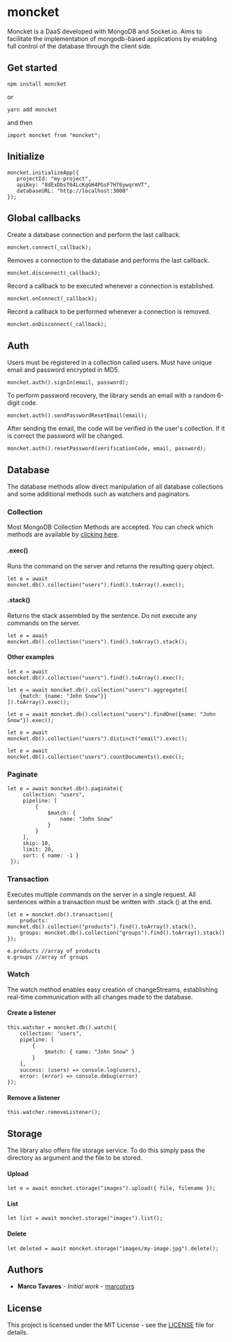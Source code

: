 # moncket
Moncket is a DaaS developed with MongoDB and Socket.io. Aims to facilitate the implementation of mongodb-based applications by enabling full control of the database through the client side.

## Get started

````
npm install moncket
````
or
````
yarn add moncket
````
and then
````
import moncket from "moncket";
````
## Initialize

````
moncket.initializeApp({
   projectId: "my-project",
   apiKey: "8dExDbsT64LcKgGH4PGsF7H76ywqrmVT",
   databaseURL: "http://localhost:3000"
});
````

## Global callbacks
Create a database connection and perform the last callback.
````
moncket.connect(_callback);
````

Removes a connection to the database and performs the last callback.
````
moncket.disconnect(_callback);
````

Record a callback to be executed whenever a connection is established.
````
moncket.onConnect(_callback);
````

Record a callback to be performed whenever a connection is removed.
````
moncket.onDisconnect(_callback);
`````

## Auth
Users must be registered in a collection called users. Must have unique email and password encrypted in MD5.
````
moncket.auth().signIn(email, password);
````

To perform password recovery, the library sends an email with a random 6-digit code.
````
moncket.auth().sendPasswordResetEmail(email);
````
After sending the email, the code will be verified in the user's collection. If it is correct the password will be changed.
````
moncket.auth().resetPassword(verificationCode, email, password);
````

## Database
The database methods allow direct manipulation of all database collections and some additional methods such as watchers and paginators.

### Collection
Most MongoDB Collection Methods are accepted. You can check which methods are available by [clicking here](https://docs.mongodb.com/manual/reference/method/js-collection/).

#### .exec()
Runs the command on the server and returns the resulting query object.

````
let e = await moncket.db().collection("users").find().toArray().exec();
````

#### .stack()
Returns the stack assembled by the sentence. Do not execute any commands on the server.

````
let e = await moncket.db().collection("users").find().toArray().stack();
````

#### Other examples

````
let e = await moncket.db().collection("users").find().toArray().exec();
````
````
let e = await moncket.db().collection("users").aggregate([
	{match: {name: "John Snow"}}
]).toArray().exec();
````
````
let e = await moncket.db().collection("users").findOne({name: "John Snow"}).exec();
````
````
let e = await moncket.db().collection("users").distinct("email").exec();
````
````
let e = await moncket.db().collection("users").countDocuments().exec();
````

### Paginate
````
let e = await moncket.db().paginate({
     collection: "users",
     pipeline: [
         {
             $match: {
                 name: "John Snow"
             }
         }
     ],
     skip: 10,
     limit: 20,
     sort: { name: -1 }
 });
````

### Transaction
Executes multiple commands on the server in a single request. All sentences within a transaction must be written with .stack () at the end.
````
let e = moncket.db().transaction({
	products: moncket.db().collection("products").find().toArray().stack(),
	groups: moncket.db().collection("groups").find().toArray().stack()
});

e.products //array of products
e.groups //array of groups
````

### Watch
The watch method enables easy creation of changeStreams, establishing real-time communication with all changes made to the database.

#### Create a listener
````
this.watcher = moncket.db().watch({
    collection: "users",
    pipeline: [
        {
            $match: { name: "John Snow" }
        }
    ],
    success: (users) => console.log(users),
    error: (error) => console.debug(error)
});
````

#### Remove a listener
````
this.watcher.removeListener();
````

## Storage
The library also offers file storage service. To do this simply pass the directory as argument and the file to be stored.

#### Upload
````
let e = await moncket.storage("images").upload({ file, filename });
````

#### List
````
let list = await moncket.storage("images").list();
````

#### Delete
````
let deleted = await moncket.storage("images/my-image.jpg").delete();
````

## Authors

* **Marco Tavares** - *Initial work* - [marcotvrs](https://github.com/marcotvrs)

## License

This project is licensed under the MIT License - see the [LICENSE](LICENSE) file for details.
